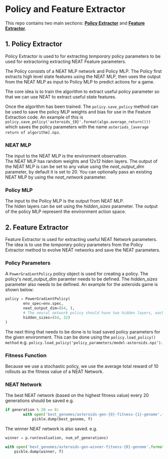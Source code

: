 # Policy and Feature Extractor

This repo contains two main sections: [**Policy Extractor**](https://github.com/NEAT-RL/Policy-and-Feature-Extractor/tree/master/policy_extractor) and [**Feature Extractor**](https://github.com/NEAT-RL/Policy-and-Feature-Extractor/tree/master/feature_extractor).

## 1. Policy Extractor
Policy Extractor is used to for extracting _temporary_ policy parameters to be used for extractoring extracting NEAT Feature parameters. 

The Policy consists of a NEAT MLP network and Policy MLP. The Policy first extracts high level state features using the NEAT MLP, then uses the output from the NEAT MLP as input to Policy MLP to predict actions for a game.

The core idea is to train the algorithm to extract useful policy parameter so that we can use NEAT to extract useful state features.

Once the algorithm has been trained. The `policy.save_policy` method can be used to save the policy MLP weights and bias for use in the Feature Extraction code. An example of this is `policy.save_policy('asteroids_{0}'.format(algo.average_return()))` which saves the policy parameters with the name `asteriods_[average return of algorithm].npz`.

### NEAT MLP
The input to the NEAT MLP is the environment observation.  
The NEAT MLP has random weights and 12x12 hiden layers. The output of the NEAT MLP is can be set to any value using the _neat_output_dim_ parameter, by default it is set to 20. You can optionally pass an existing NEAT MLP by using the _neat_network_ parameter. 

### Policy MLP
The input to the Policy MLP is the output from NEAT MLP.  
The hiden layers can be set using the _hidden_sizes_ parameter. The output of the policy MLP represent the environment action space.


## 2. Feature Extractor

Feature Extractor is used for extracting useful NEAT Network parameters. The idea is to use the _temporary_ policy parameters from the Policy Extractor method to evolve NEAT networks and save the NEAT parameters.

### Policy Parameters
A `PowerGradientPolicy` policy object is used for creating a policy. The policy's _neat_output_dim_ paramter needs to be defined. The _hidden_sizes_ parameter also needs to be defined. An example for the asteroids game is shown below:
```Python
policy = PowerGradientPolicy(
        env_spec=env.spec,
        neat_output_dim=(64, ),
        # The neural network policy should have two hidden layers, each with 32 hidden units.
        hidden_sizes=(64, 32)
)
```

The next thing that needs to be done is to load saved policy parameters for the given environment. This can be done using the `policy.load_policy() method`  e.g. `policy.load_policy('policy_parameters/model-asteroids.npz')`.

### Fitness Function
Because we use a stochastic policy, we use the average total reward of 10 rollouts as the fitness value of a NEAT Network.

### NEAT Network 
The best NEAT network (based on the highest fitness value) every 20 generations should be saved e.g. 
```Python
if generation % 20 == 0:
        with open('best_genomes/asteroids-gen-{0}-fitness-{1}-genome'.format(generation, best_genome.fitness), 'wb') as f:
            pickle.dump(best_genome, f)

```

The winner NEAT network is also saved. e.g.

```Python
winner = p.run(evaluation, num_of_generations)

with open('best_genomes/asteroids-gen-winner-fitness-{0}-genome'.format(winner.fitness), 'wb') as f:
    pickle.dump(winner, f)
```
